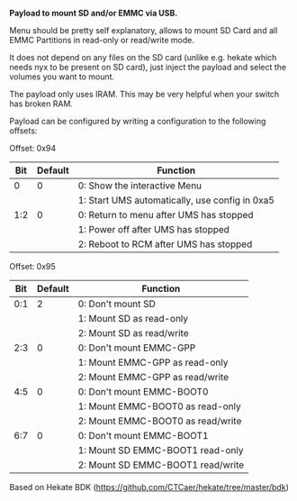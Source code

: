 **Payload to mount SD and/or EMMC via USB.**

Menu should be pretty self explanatory, allows to mount SD Card and all EMMC Partitions in read-only or read/write mode.  

It does not depend on any files on the SD card (unlike e.g. hekate which needs nyx to be present on SD card), just inject the payload and select the volumes you want to mount.
  
The payload only uses IRAM. This may be very helpful when your switch has broken RAM. 
  
Payload can be configured by writing a configuration to the following offsets:  
  
Offset: 0x94  
  
| Bit | Default | Function                                                                                                          |
|-----|---------|-------------------------------------------------------------------------------------------------------------------|
| 0   | 0       | 0: Show the interactive Menu                                                                                      |
|     |         | 1: Start UMS automatically, use config in 0xa5                                                                    |
| 1:2 | 0       | 0: Return to menu after UMS has stopped                                                                           |
|     |         | 1: Power off after UMS has stopped                                                                                |
|     |         | 2: Reboot to RCM after UMS has stopped                                                                            |

Offset: 0x95  
  
| Bit | Default | Function                           |
|-----|---------|------------------------------------|
| 0:1 | 2       | 0: Don't mount SD                  |
|     |         | 1: Mount SD as read-only           |
|     |         | 2: Mount SD as read/write          |
| 2:3 | 0       | 0: Don't mount EMMC-GPP            |
|     |         | 1: Mount EMMC-GPP as read-only     |
|     |         | 2: Mount EMMC-GPP as read/write    |
| 4:5 | 0       | 0: Don't mount EMMC-BOOT0          |
|     |         | 1: Mount EMMC-BOOT0 as read-only   |
|     |         | 2: Mount EMMC-BOOT0 as read/write  |
| 6:7 | 0       | 0: Don't mount EMMC-BOOT1          |
|     |         | 1: Mount SD EMMC-BOOT1 read-only   |
|     |         | 2: Mount SD EMMC-BOOT1 read/write  |
  
Based on Hekate BDK (https://github.com/CTCaer/hekate/tree/master/bdk)
